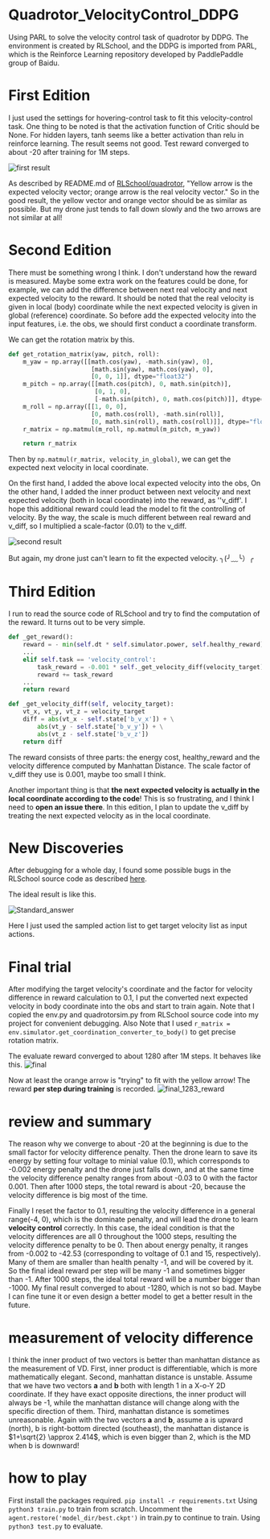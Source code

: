 # Quadrotor_VelocityControl_DDPG
Using PARL to solve the velocity control task of quadrotor by DDPG. The environment is created by RLSchool,
and the DDPG is imported from PARL, which is the Reinforce Learning repository developed by PaddlePaddle group of Baidu.

# First Edition

I just used the settings for hovering-control task to fit this velocity-control task.
One thing to be noted is that the activation function of Critic should be None.
For hidden layers, tanh seems like a better activation than relu in reinforce learning.
The result seems not good. Test reward converged to about -20 after training for 1M steps.

![first result](./fig/1st.gif)

As described by README.md of [RLSchool/quadrotor](https://github.com/PaddlePaddle/RLSchool/tree/master/rlschool/quadrotor), "Yellow arrow is the expected velocity vector;
orange arrow is the real velocity vector." So in the good result, the yellow vector and orange vector 
should be as similar as possible. 
But my drone just tends to fall down slowly and the two arrows are not similar at all! 

# Second Edition
There must be something wrong I think. I don't understand how the reward is measured. 
Maybe some extra work on the features could be done, for example, we can add the difference between 
next real velocity and next expected velocity to the reward.
It should be noted that the real velocity is given in local (body) coordinate while the next 
expected velocity is given in global (reference) coordinate. So before add the expected velocity 
into the input features, i.e. the obs, we should first conduct a coordinate transform.

We can get the rotation matrix by this.
```python
def get_rotation_matrix(yaw, pitch, roll):
    m_yaw = np.array([[math.cos(yaw), -math.sin(yaw), 0],
                       [math.sin(yaw), math.cos(yaw), 0],
                       [0, 0, 1]], dtype="float32")
    m_pitch = np.array([[math.cos(pitch), 0, math.sin(pitch)],
                        [0, 1, 0],
                        [-math.sin(pitch), 0, math.cos(pitch)]], dtype="float32")
    m_roll = np.array([[1, 0, 0],
                       [0, math.cos(roll), -math.sin(roll)],
                       [0, math.sin(roll), math.cos(roll)]], dtype="float32")
    r_matrix = np.matmul(m_roll, np.matmul(m_pitch, m_yaw))

    return r_matrix
```
Then by ```np.matmul(r_matrix, velocity_in_global)```, we can get the expected next velocity in local coordinate.

On the first hand, I added the above local expected velocity into the obs, On the other hand, 
I added the inner product between next velocity and next expected velocity (both in local coordinate) into the reward, as ''v_diff'.
I hope this additional reward could lead the model to fit the controlling of velocity. By the way, the scale is much different
 between real reward and v_diff, so I multiplied a scale-factor (0.01) to the v_diff.

![second result](./fig/2nd.gif)

But again, my drone just can't learn to fit the expected velocity. ╮(╯﹏╰）╭

# Third Edition
I run to read the source code of RLSchool and try to find the computation of the reward. It turns out to be very simple.
```python
def _get_reward():
    reward = - min(self.dt * self.simulator.power, self.healthy_reward)
    ...
    elif self.task == 'velocity_control':
        task_reward = -0.001 * self._get_velocity_diff(velocity_target)
        reward += task_reward
    ...
    return reward

def _get_velocity_diff(self, velocity_target):
    vt_x, vt_y, vt_z = velocity_target
    diff = abs(vt_x - self.state['b_v_x']) + \
        abs(vt_y - self.state['b_v_y']) + \
        abs(vt_z - self.state['b_v_z'])
    return diff
```
The reward consists of three parts: the energy cost, healthy_reward and the velocity difference computed by Manhattan Distance.
The scale factor of v_diff they use is 0.001, maybe too small I think.

Another important thing is that **the next expected velocity is actually in the local coordinate according to the code**!
This is so frustrating, and I think I need to **open an issue there**. In this edition, I plan to update the v_diff 
by treating the next expected velocity as in the local coordinate.

# New Discoveries
After debugging for a whole day, I found some possible bugs in the RLSchool source code as described [here](https://github.com/PaddlePaddle/RLSchool/issues/30).

The ideal result is like this.

![Standard_answer](./fig/standard_answer.gif)

Here I just used the sampled action list to get target velocity list as input actions.

# Final trial
After modifying the target velocity's coordinate and the factor for velocity difference in reward calculation to 0.1,
I put the converted next expected velocity in body coordinate into the obs and start to train again. Note that I copied the
env.py and quadrotorsim.py from RLSchool source code into my project for convenient debugging. Also Note that I used
`r_matrix = env.simulator.get_coordination_converter_to_body()` to get precise rotation matrix.

The evaluate reward converged to about 1280 after 1M steps. It behaves like this.
![final](./fig/final.gif)

Now at least the orange arrow is "trying" to fit with the yellow arrow! The reward **per step during training** is recorded.
![final_1283_reward](./fig/final_1283_reward.png)

# review and summary
The reason why we converge to about -20 at the beginning is due to the small factor for velocity difference penalty. 
Then the drone learn to save its energy by setting four voltage to minial value (0.1), which corresponds to -0.002 energy penalty 
and the drone just falls down,
and at the same time the velocity difference penalty ranges from about -0.03 to 0 with the factor 0.001. Then after 1000 steps, 
the total reward is about -20, because the velocity difference is big most of the time.

Finally I reset the factor to 0.1, resulting the velocity difference in a general range(-4, 0), which is the dominate penalty, 
and will lead the drone to learn **velocity control** correctly.
In this case, the ideal condition is that the velocity differences are all 0 throughout the 1000 steps, resulting the 
velocity difference penalty to be 0. Then about energy penalty, it ranges from -0.002 to -42.53
 (corresponding to voltage of 0.1 and 15, respectively).
Many of them are smaller than health penalty -1, and will be covered by it. So the final ideal reward per step will be
many -1 and sometimes bigger than -1. After 1000 steps, the ideal total reward will be a number bigger than -1000. 
My final result converged to about -1280,
which is not so bad. Maybe I can fine tune it or even design a better model to get a better result in the future.

# measurement of velocity difference
I think the inner product of two vectors is better than manhattan distance as the measurement of VD. First, inner product is differentiable, 
which is more mathematically elegant. Second, manhattan distance is unstable. Assume that we have two vectors
 **a** and **b** both with length 1 in a X-o-Y 2D coordinate. If they have exact opposite directions, the inner product will always be -1, while 
 the manhattan distance will change along with the specific direction of them. Third, manhattan distance is sometimes unreasonable. Again with the
 two vectors **a** and **b**, assume a is upward (north), b is right-bottom directed (southeast), the manhattan distance is $1+\sqrt{2} \approx 2.414$, 
 which is even bigger than 2, which is the MD when b is downward! 

# how to play
First install the packages required. `pip install -r requirements.txt`
Using `python3 train.py` to train from scratch.
Uncomment the `agent.restore('model_dir/best.ckpt')` in train.py to continue to train.
Using `python3 test.py` to evaluate.